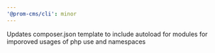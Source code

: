 ```yaml
---
'@prom-cms/cli': minor
---
```


Updates composer.json template to include autoload for modules for imporoved usages of php use and namespaces
